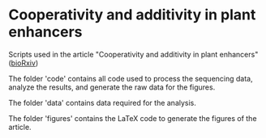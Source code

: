 # Cooperativity and additivity in plant enhancers

Scripts used in the article "Cooperativity and additivity in plant enhancers" ([bioRxiv](https://www.biorxiv.org/content/10.1101/2023.11.21.568158v1))

The folder 'code' contains all code used to process the sequencing data, analyze the results, and generate the raw data for the figures.

The folder 'data' contains data required for the analysis.

The folder 'figures' contains the LaTeX code to generate the figures of the article.
